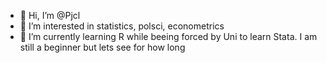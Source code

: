 - 👋 Hi, I’m @Pjcl
- 👀 I’m interested in statistics, polsci, econometrics 
- 🌱 I’m currently learning R while beeing forced by Uni to learn Stata. I am still a beginner but lets see for how long 

<!---
Pjcl/Pjcl is a ✨ special ✨ repository because its `README.md` (this file) appears on your GitHub profile.
You can click the Preview link to take a look at your changes.
--->
